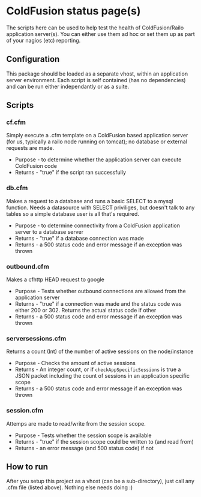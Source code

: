 # ColdFusion status page(s)

The scripts here can be used to help test the health of ColdFusion/Railo application server(s). You can either use them ad hoc or set them up as part of your nagios (etc) reporting.

## Configuration
This package should be loaded as a separate vhost, within an application server environment. Each script is self contained (has no dependencies) and can be run either independantly or as a suite.

## Scripts
### cf.cfm
Simply execute a .cfm template on a ColdFusion based application server (for us, typically a railo node running on tomcat); no database or external requests are made.

 * Purpose - to determine whether the application server can execute ColdFusion code
 * Returns - "true" if the script ran successfully

### db.cfm
Makes a request to a database and runs a basic SELECT to a mysql function. Needs a datasource with SELECT priviliges, but doesn't talk to any tables so a simple database user is all that's required.

* Purpose - to determine connectivity from a ColdFusion application server to a database server
* Returns - "true" if a database connection was made
* Returns - a 500 status code and error message if an exception was thrown

### outbound.cfm
Makes a cfhttp HEAD request to google

* Purpose - Tests whether outbound connections are allowed from the application server
* Returns - "true" if a connection was made and the status code was either 200 or 302. Returns the actual status code if other
* Returns - a 500 status code and error message if an exception was thrown

### serversessions.cfm
Returns a count (Int) of the number of active sessions on the node/instance

* Purpose - Checks the amount of active sessions
* Returns - An integer count, or if `checkAppSpecificSessions` is true a JSON packet including the count of
sessions in an application specific scope
* Returns - a 500 status code and error message if an exception was thrown

### session.cfm
Attemps are made to read/write from the session scope.

* Purpose - Tests whether the session scope is available
* Returns - "true" if the session scope could be written to (and read from)
* Returns - an error message (and 500 status code) if not

## How to run
After you setup this project as a vhost (can be a sub-directory), just call any .cfm file (listed above). Nothing else needs doing :)
